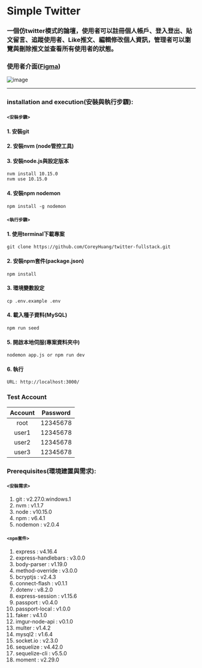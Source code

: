 # Simple Twitter
### 一個仿twitter模式的論壇，使用者可以註冊個人帳戶、登入登出、貼文留言、追蹤使用者、Like推文、編輯修改個人資訊，管理者可以瀏覽與刪除推文並查看所有使用者的狀態。

### 使用者介面([Figma](https://www.figma.com/file/WfushzZVXyVwQK0SafjTmB/ACCapstone%3A-Twitter-Wireframe?node-id=0%3A1))

![image](https://github.com/CoreyHuang/twitter-fullstack/blob/f/addReadme/twitter-wireframe.png)

---

### installation and execution(安裝與執行步驟):
#### `<安裝步驟>`
#### 1. 安裝git
#### 2. 安裝nvm (node管控工具)
#### 3. 安裝node.js與設定版本
```
nvm install 10.15.0
nvm use 10.15.0
```
#### 4. 安裝npm nodemon
```
npm install -g nodemon
```

#### `<執行步驟>`
#### 1. 使用terminal下載專案
```
git clone https://github.com/CoreyHuang/twitter-fullstack.git
```
#### 2. 安裝npm套件(package.json)
```
npm install
```
#### 3. 環境變數設定
```
cp .env.example .env
```
#### 4. 載入種子資料(MySQL)
```
npm run seed
```
#### 5. 開啟本地伺服(專案資料夾中)
```
nodemon app.js or npm run dev
```
#### 6. 執行
```
URL: http://localhost:3000/
```

### Test Account
|Account|Password|
|:-----:|:------:|
|root|12345678|
|user1|12345678|
|user2|12345678|
|user3|12345678|


### Prerequisites(環境建置與需求):
#### `<安裝需求>`
 1. git : v2.27.0.windows.1
 2. nvm : v1.1.7
 3. node : v10.15.0
 4. npm : v6.4.1
 5. nodemon : v2.0.4
#### `<npm套件>`
 1. express : v4.16.4
 2. express-handlebars : v3.0.0
 3. body-parser : v1.19.0
 4. method-override : v3.0.0
 5. bcryptjs : v2.4.3
 6. connect-flash : v0.1.1
 7. dotenv : v8.2.0
 8. express-session : v1.15.6
 9. passport : v0.4.0
 10. passport-local : v1.0.0
 11. faker : v4.1.0
 12. imgur-node-api : v0.1.0
 13. multer : v1.4.2
 14. mysql2 : v1.6.4
 15. socket.io : v2.3.0
 16. sequelize : v4.42.0
 17. sequelize-cli : v5.5.0
 18. moment : v2.29.0